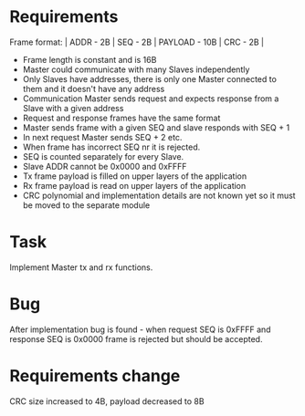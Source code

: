 # Requirements
Frame format:
| ADDR - 2B | SEQ - 2B | PAYLOAD - 10B | CRC - 2B |

* Frame length is constant and is 16B
* Master could communicate with many Slaves independently
* Only Slaves have addresses, there is only one Master connected to them and it doesn't have any address
* Communication Master sends request and expects response from a Slave with a given address
* Request and response frames have the same format
* Master sends frame with a given SEQ and slave responds with SEQ + 1
* In next request Master sends SEQ + 2 etc.
* When frame has incorrect SEQ nr it is rejected.
* SEQ is counted separately for every Slave.
* Slave ADDR cannot be 0x0000 and 0xFFFF
* Tx frame payload is filled on upper layers of the application
* Rx frame payload is read on upper layers of the application
* CRC polynomial and implementation details are not known yet so it must be moved to the separate module

# Task
Implement Master tx and rx functions.

# Bug
After implementation bug is found - when request SEQ is 0xFFFF and response SEQ is 0x0000 frame is rejected but should be accepted.

# Requirements change
CRC size increased to 4B, payload decreased to 8B

